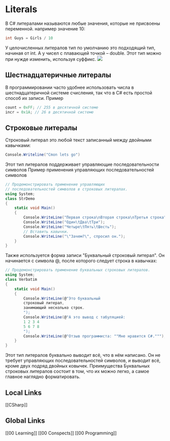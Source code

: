# Literals

В C# литералами называются любые значения, которые не присвоены переменной. например значение 10:
```csharp
int Guys = Girls / 10 
```
У целочисленных литералов тип по умолчанию это подходящий тип, начиная от int. А у чисел с плавающей точкой – double.
Этот тип можно при нужде изменить, используя суффикс. 
![](https://forum.itvdn.com/uploads/default/original/1X/694818a6593b4d22697c0374d9a866c2591e852d.jpeg)
## Шестнадцатеричные литералы 
В программировании часто удобнее использовать числа в шестнадцатеричной системе счисления, так что в C# есть простой способ их записи.
Пример
```csharp
count = 0xFF; // 255 в десятичной системе
incr = 0x1A; // 26 в десятичной системе
```
## Строковые литералы 
Строковый литерал это любой текст записанный между двойными кавычками:
```csharp
Console.Writeline("Cmon lets go")
```
Этот тип литералов поддерживает управляющие последовательности символов
Пример применения управляющих последовательностей символов
```csharp 
// Продемонстрировать применение управляющих
// последовательностей символов в строковых литералах.
using System;
class StrDemo 
{
	static void Main() 
	{
		Console.WriteLine("Первая строка\nВторая строка\nТретья строка");
		Console.WriteLine("Один\tДва\tТри");
		Console.WriteLine("Четыре\tПять\tШесть");
		// Вставить кавычки.
		Console.WriteLine("\"3ачем?\", спросил он.");
	}
}
```
Также используется форма записи "Буквальный строковый литерал". Он начинается с символа @, после которого следует строка в кавычках:
```csharp 
// Продемонстрировать применение буквальных строковых литералов.
using System;
class Verbatim 
{
	static void Main() 
	{
		Console.WriteLine(@"Это буквальный
		строковый литерал,
		занимающий несколько строк.
		");
		Console.WriteLine(@"А это вывод с табуляцией:
		1 2 3 4
		5 6 7 8
		");
		Console.WriteLine(@"Отзыв программиста: ""Мне нравится С#.""");
	}
}
```
Этот тип литералов буквально выводит всё, что в нём написано. Он не требует управляющих последовательностей символов, и выводит всё, кроме двух подряд двойных ковычек.
Преимущества Буквальных строковых литералов состоит в том, что их можно легко, а самое главное наглядно форматировать.


## Local Links 
[[CSharp]]
## Global Links
[[00 Learning]]
[[00 Conspects]]
[[00 Programming]]
